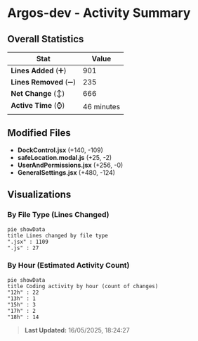 # Argos-dev - Activity Summary 

## Overall Statistics

| Stat                   | Value                                                             |
| ---------------------- | ----------------------------------------------------------------- |
| **Lines Added** (➕)   | 901                                          |
| **Lines Removed** (➖) | 235                                        |
| **Net Change** (↕)    | 666                |
| **Active Time** (⌚)   | 46 minutes |


## Modified Files
- **DockControl.jsx** (+140, -109)
- **safeLocation.modal.js** (+25, -2)
- **UserAndPermissions.jsx** (+256, -0)
- **GeneralSettings.jsx** (+480, -124)

## Visualizations

### By File Type (Lines Changed)

```mermaid
pie showData
title Lines changed by file type
".jsx" : 1109
".js" : 27
```

### By Hour (Estimated Activity Count)

```mermaid
pie showData
title Coding activity by hour (count of changes)
"12h" : 22
"13h" : 1
"15h" : 3
"17h" : 2
"18h" : 14
```


> **Last Updated:** 16/05/2025, 18:24:27